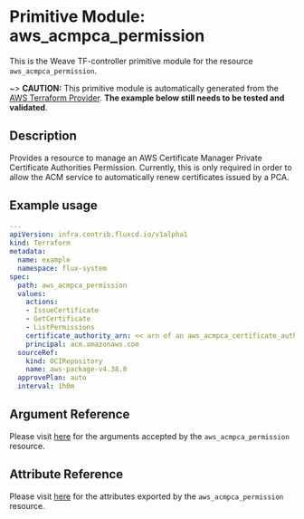 
# Primitive Module: aws_acmpca_permission

This is the Weave TF-controller primitive module for the resource `aws_acmpca_permission`.

~> **CAUTION:** This primitive module is automatically generated from the [AWS Terraform Provider](https://registry.terraform.io/providers/hashicorp/aws/latest/docs/resources/acmpca_permission). **The example below still needs to be tested and validated**.

## Description

Provides a resource to manage an AWS Certificate Manager Private Certificate Authorities Permission.
Currently, this is only required in order to allow the ACM service to automatically renew certificates issued by a PCA.

## Example usage

```yaml
---
apiVersion: infra.contrib.fluxcd.io/v1alpha1
kind: Terraform
metadata:
  name: example
  namespace: flux-system
spec:
  path: aws_acmpca_permission
  values:
    actions:
    - IssueCertificate
    - GetCertificate
    - ListPermissions
    certificate_authority_arn: << arn of an aws_acmpca_certificate_authority >>
    principal: acm.amazonaws.com
  sourceRef:
    kind: OCIRepository
    name: aws-package-v4.38.0
  approvePlan: auto
  interval: 1h0m
```

## Argument Reference

Please visit [here](https://registry.terraform.io/providers/hashicorp/aws/latest/docs/resources/acmpca_permission#argument-reference) for the arguments accepted by the `aws_acmpca_permission` resource.

## Attribute Reference

Please visit [here](https://registry.terraform.io/providers/hashicorp/aws/latest/docs/resources/acmpca_permission#attributes-reference) for the attributes exported by the `aws_acmpca_permission` resource.
